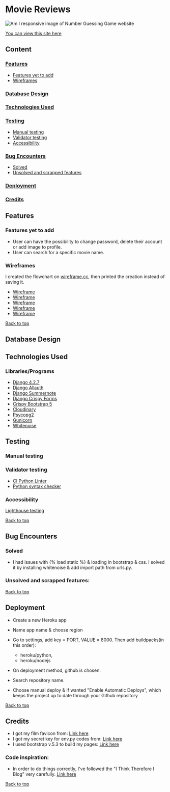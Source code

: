 # Movie Reviews
![Am I responsive image of Number Guessing Game website]()

[You can view this site here]()


## Content


### [Features](#features-1)

- [Features yet to add](#features-yet-to-add)
- [Wireframes](#wireframes)

### [Database Design](#database-design-1)

### [Technologies Used](#technologies-used-1)

### [Testing](#testing-1)
  - [Manual testing](#manual-testing)
  - [Validator testing](#validator-testing)
  - [Accessibility](#accessibility)


### [Bug Encounters](#bug-encounters-1)
  - [Solved](#solved)
  - [Unsolved and scrapped features](#unsolved-and-scrapped-features)

### [Deployment](#deployment-1)


### [Credits](#credits-1)



## Features



### Features yet to add

- User can have the possibility to change password, delete their account or add image to profile.
- User can search for a specific movie name.

### Wireframes
I created the flowchart on [wireframe.cc](https://wireframe.cc/), then printed the creation instead of saving it.

- [Wireframe](/images/wireframe/main-page.png)
- [Wireframe](/images/wireframe/review-page.png)
- [Wireframe](/images/wireframe/sign-in.png)
- [Wireframe](/images/wireframe/sign-out.png)
- [Wireframe](/images/wireframe/sign-up.png)

[Back to top](#content)


## Database Design



## Technologies Used




### Libraries/Programs

- [Django 4.2.7](https://docs.djangoproject.com/en/4.2/releases/4.0/)
- [Django Allauth](https://docs.allauth.org/en/latest/)
- [Django Summernote](<https://summernote.org/>)
- [Django Crispy Forms](<https://django-crispy-forms.readthedocs.io/en/latest/#>)
- [Crispy Bootstrap 5](<https://pypi.org/project/crispy-bootstrap5/>)
- [Cloudinary](<https://cloudinary.com/>)
- [Psycopg2](<https://pypi.org/project/psycopg2/>)
- [Gunicorn](<https://docs.djangoproject.com/en/3.2/howto/deployment/wsgi/gunicorn/>)
- [Whitenoise](https://whitenoise.readthedocs.io/en/latest/)



## Testing




### Manual testing





### Validator testing



- [CI Python Linter]()
- [Python syntax checker]()

### Accessibility
 
 [Lighthouse testing]()


[Back to top](#content)

## Bug Encounters

### Solved

- I had issues with {% load static %} & loading in bootstrap & css. I solved it by installing whitenoise & add import path from urls.py.

### Unsolved and scrapped features:


[Back to top](#content)

## Deployment
- Create a new Heroku app
- Name app name & choose region
- Go to settings, add key = PORT, VALUE = 8000. Then add buildpacks(in this order):
  - heroku/python, 
  - heroku/nodejs

- On deployment method, github is chosen.
- Search repository name.

- Choose manual deploy & if wanted "Enable Automatic Deploys", which keeps the project up to date through your Github repository


[Back to top](#content)

## Credits

- I got my film favicon from: [Link here](https://icons8.com/icons/set/film)
- I got my secret key for env.py codes from: [Link here](https://randomkeygen.com/)
- I used bootstrap v.5.3 to build my pages: [Link here](https://getbootstrap.com/) 

### Code inspiration:

- In order to do things correctly, I've followed the "I Think Therefore I Blog" very carefully.
[Link here](https://learn.codeinstitute.net/courses/course-v1:CodeInstitute+FST101+2021_T1/courseware/b31493372e764469823578613d11036b/fe4299adcd6743328183aab4e7ec5d13/)


[Back to top](#content)


